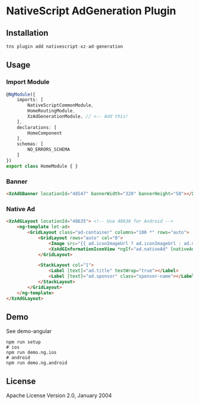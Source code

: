 # NativeScript AdGeneration Plugin

## Installation


```javascript
tns plugin add nativescript-xz-ad-generation
```

## Usage 

### Import Module

```typescript
@NgModule({
    imports: [
    	NativeScriptCommonModule,
	    HomeRoutingModule,
	    XzAdGenerationModule, // <-- Add this!
    ],
    declarations: [
        HomeComponent
    ],
    schemas: [
        NO_ERRORS_SCHEMA
    ]
})
export class HomeModule { }

```

### Banner

```html
<XzAdGBanner locationId="48547" bannerWidth="320" bannerHeight="50"></XzAdGBanner>
```

### Native Ad

```html
<XzAdGLayout locationId="48635"> <!-- Use 48636 for Android -->
	<ng-template let-ad>
		<GridLayout class="ad-container" columns="100 *" rows="auto">
			<GridLayout rows="auto" col="0">
				<Image src="{{ ad.iconImageUrl ? ad.iconImageUrl : ad.mainImageUrl }}" width="100" height="100"></Image>
				<XzAdGInformationIconView *ngIf="ad.nativeAd" [nativeAd]="ad.nativeAd" verticalAlignment="top" horizontalAlignment="left"></XzAdGInformationIconView>
			</GridLayout>

			<StackLayout col="1">
				<Label [text]="ad.title" textWrap="true"></Label>
				<Label [text]="ad.sponsor" class="sponsor-name"></Label>
			</StackLayout>
		</GridLayout>
	</ng-template>
</XzAdGLayout>
```

## Demo

See demo-angular

```
npm run setup
# ios
npm run demo.ng.ios
# android
npm run demo.ng.android
```
   
## License

Apache License Version 2.0, January 2004
